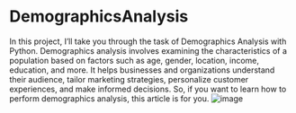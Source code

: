 # DemographicsAnalysis
In this project, I’ll take you through the task of Demographics Analysis with Python.
Demographics analysis involves examining the characteristics of a population based on factors such as age, gender, location, income, education, and more. It helps businesses and organizations understand their audience, tailor marketing strategies, personalize customer experiences, and make informed decisions. So, if you want to learn how to perform demographics analysis, this article is for you. 
![image](https://github.com/user-attachments/assets/e5fb71a4-5d7e-453f-96dd-dc202df664c3)
